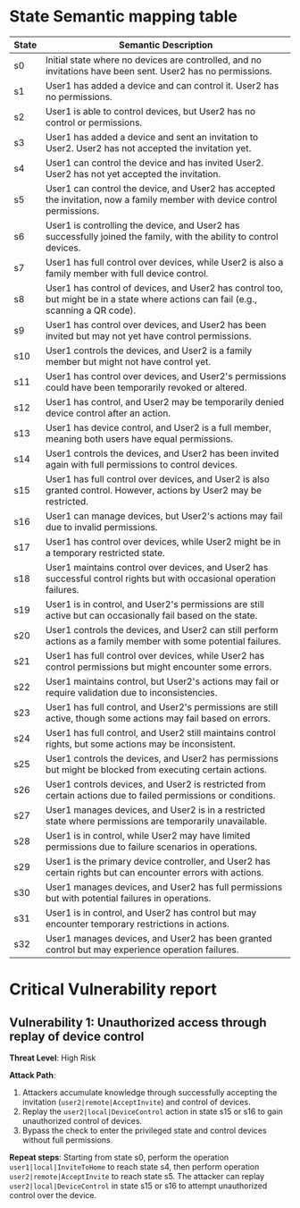 # State Semantic mapping table

| State | Semantic Description |
|-------|----------------------|
| s0    | Initial state where no devices are controlled, and no invitations have been sent. User2 has no permissions. |
| s1    | User1 has added a device and can control it. User2 has no permissions. |
| s2    | User1 is able to control devices, but User2 has no control or permissions. |
| s3    | User1 has added a device and sent an invitation to User2. User2 has not accepted the invitation yet. |
| s4    | User1 can control the device and has invited User2. User2 has not yet accepted the invitation. |
| s5    | User1 can control the device, and User2 has accepted the invitation, now a family member with device control permissions. |
| s6    | User1 is controlling the device, and User2 has successfully joined the family, with the ability to control devices. |
| s7    | User1 has full control over devices, while User2 is also a family member with full device control. |
| s8    | User1 has control of devices, and User2 has control too, but might be in a state where actions can fail (e.g., scanning a QR code). |
| s9    | User1 has control over devices, and User2 has been invited but may not yet have control permissions. |
| s10   | User1 controls the devices, and User2 is a family member but might not have control yet. |
| s11   | User1 has control over devices, and User2's permissions could have been temporarily revoked or altered. |
| s12   | User1 has control, and User2 may be temporarily denied device control after an action. |
| s13   | User1 has device control, and User2 is a full member, meaning both users have equal permissions. |
| s14   | User1 controls the devices, and User2 has been invited again with full permissions to control devices. |
| s15   | User1 has full control over devices, and User2 is also granted control. However, actions by User2 may be restricted. |
| s16   | User1 can manage devices, but User2's actions may fail due to invalid permissions. |
| s17   | User1 has control over devices, while User2 might be in a temporary restricted state. |
| s18   | User1 maintains control over devices, and User2 has successful control rights but with occasional operation failures. |
| s19   | User1 is in control, and User2's permissions are still active but can occasionally fail based on the state. |
| s20   | User1 controls the devices, and User2 can still perform actions as a family member with some potential failures. |
| s21   | User1 has full control over devices, while User2 has control permissions but might encounter some errors. |
| s22   | User1 maintains control, but User2's actions may fail or require validation due to inconsistencies. |
| s23   | User1 has full control, and User2's permissions are still active, though some actions may fail based on errors. |
| s24   | User1 has full control, and User2 still maintains control rights, but some actions may be inconsistent. |
| s25   | User1 controls the devices, and User2 has permissions but might be blocked from executing certain actions. |
| s26   | User1 controls devices, and User2 is restricted from certain actions due to failed permissions or conditions. |
| s27   | User1 manages devices, and User2 is in a restricted state where permissions are temporarily unavailable. |
| s28   | User1 is in control, while User2 may have limited permissions due to failure scenarios in operations. |
| s29   | User1 is the primary device controller, and User2 has certain rights but can encounter errors with actions. |
| s30   | User1 manages devices, and User2 has full permissions but with potential failures in operations. |
| s31   | User1 is in control, and User2 has control but may encounter temporary restrictions in actions. |
| s32   | User1 manages devices, and User2 has been granted control but may experience operation failures. |

# Critical Vulnerability report

## Vulnerability 1: Unauthorized access through replay of device control
**Threat Level**: High Risk

**Attack Path**:
1. Attackers accumulate knowledge through successfully accepting the invitation (`user2|remote|AcceptInvite`) and control of devices.
2. Replay the `user2|local|DeviceControl` action in state s15 or s16 to gain unauthorized control of devices.
3. Bypass the check to enter the privileged state and control devices without full permissions.

**Repeat steps**:
Starting from state s0, perform the operation `user1|local|InviteToHome` to reach state s4, then perform operation `user2|remote|AcceptInvite` to reach state s5. The attacker can replay `user2|local|DeviceControl` in state s15 or s16 to attempt unauthorized control over the device.